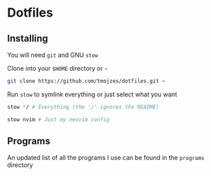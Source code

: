 # Dotfiles

## Installing

You will need `git` and GNU `stow`

Clone into your `$HOME` directory or `~`

```bash
git clone https://github.com/tmojzes/dotfiles.git ~
```

Run `stow` to symlink everything or just select what you want

```bash
stow */ # Everything (the '/' ignores the README)
```

```bash
stow nvim # Just my neovim config
```

## Programs

An updated list of all the programs I use can be found in the `programs` directory
